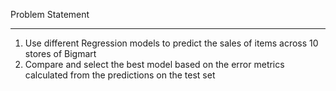 Problem Statement
*****************
1. Use different Regression models to predict the sales of items across 10 stores of Bigmart
2. Compare and select the best model based on the error metrics calculated from the predictions on the test set